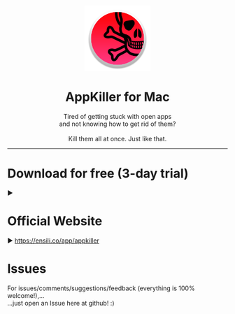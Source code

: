 <p align=center>
  <img height="150px" src="https://github.com/enSili-co/appkiller/raw/main/images/logo.png"/>
</p>
<h1 align=center>AppKiller for Mac</h1>
<p align=center>
  Tired of getting stuck with open apps<br>and not knowing how to get rid of them?<br><br>Kill them all at once. Just like that.
</p>


---

# Download for free (3-day trial)

▶︎ 

# Official Website

▶︎ https://ensili.co/app/appkiller

# Issues

For issues/comments/suggestions/feedback (everything is 100% welcome!),...    
...just open an Issue here at github! :)
